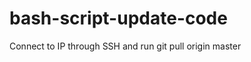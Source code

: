 bash-script-update-code
=======================

Connect to IP through SSH and run git pull origin master
